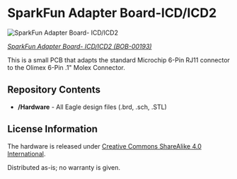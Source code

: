 SparkFun Adapter Board-ICD/ICD2
===============================

![SparkFun Adapter Board- ICD/ICD2](https://cdn.sparkfun.com//assets/parts/1/5/5/00193-04.jpg)

[*SparkFun Adapter Board- ICD/ICD2 (BOB-00193)*](https://www.sparkfun.com/products/193)

This is a small PCB that adapts the standard Microchip 
6-Pin RJ11 connector to the Olimex 6-Pin .1" Molex Connector.


Repository Contents
-------------------
* **/Hardware** - All Eagle design files (.brd, .sch, .STL)

License Information
-------------------
The hardware is released under [Creative Commons ShareAlike 4.0 International](https://creativecommons.org/licenses/by-sa/4.0/).

Distributed as-is; no warranty is given.
